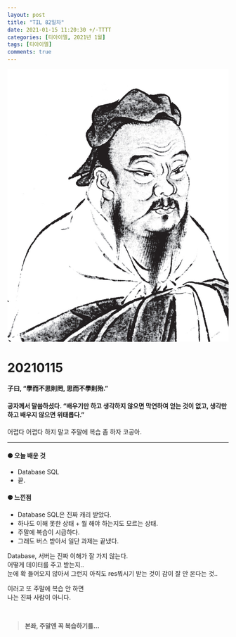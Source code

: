 ```yaml
---
layout: post
title: "TIL 82일차"
date: 2021-01-15 11:20:30 +/-TTTT
categories: [티아이엘, 2021년 1월]
tags: [티아이엘]
comments: true
---
```


![image](/assets/img/sample/avatar.jpg)

# **20210115**

#### **子曰, “學而不思則罔, 思而不學則殆.”**

#### **공자께서 말씀하셨다. “배우기만 하고 생각하지 않으면 막연하여 얻는 것이 없고, 생각만 하고 배우지 않으면 위태롭다.”**

어렵다 어렵다 하지 말고 주말에 복습 좀 하자 코공아.

---

#### **⚈ 오늘 배운 것**

- Database SQL
- 끝.

#### **⚈ 느낀점**

- Database SQL은 진짜 캐리 받았다.
- 하나도 이해 못한 상태 + 뭘 해야 하는지도 모르는 상태.
- 주말에 복습이 시급하다.
- 그래도 버스 받아서 일단 과제는 끝냈다.

Database, 서버는 진짜 이해가 잘 가지 않는다.  
어떻게 데이터를 주고 받는지..  
눈에 확 들어오지 않아서 그런지 아직도 res뭐시기 받는 것이 감이 잘 안 온다는 것..

이러고 또 주말에 복습 안 하면  
나는 진짜 사람이 아니다.

<br>

> **본좌, 주말엔 꼭 복습하기를...**
